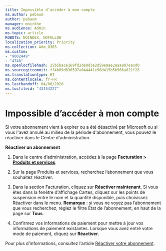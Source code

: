 ```yaml
---
title: Impossible d’accéder à mon compte
ms.author: pebaum
author: pebaum
manager: mnirkhe
ms.audience: Admin
ms.topic: article
ROBOTS: NOINDEX, NOFOLLOW
localization_priority: Priority
ms.collection: Adm_O365
ms.custom:
- "9002449"
- "4748"
ms.openlocfilehash: 25b5bace169fd2de0d3e2d59e9ae2aaa987eacd0
ms.sourcegitcommit: ff4b89d630597a044441e56d415b5b566a821f28
ms.translationtype: HT
ms.contentlocale: fr-FR
ms.lasthandoff: 04/06/2020
ms.locfileid: "43154227"
---
```

# <a name="unable-to-access-my-account"></a>Impossible d’accéder à mon compte

Si votre abonnement vient à expirer ou a été désactivé par Microsoft ou si vous l'avez annulé au milieu de la période d'abonnement, vous pouvez le réactiver dans le Centre d'administration.

**Réactiver un abonnement**

1. Dans le centre d’administration, accédez à la page **Facturation > [Produits et services](https://go.microsoft.com/fwlink/p/?linkid=842054)**.

2. Sur la page Produits et services, recherchez l’abonnement que vous souhaitez réactiver.

3. Dans la section Facturation, cliquez sur **Réactiver maintenant**.  Si vous êtes dans la fenêtre d’affichage Cartes, cliquez sur les points de suspension entre le nom et la quantité disponible, puis choisissez Réactiver dans le menu. **Remarque** : si vous ne voyez pas l’abonnement que vous recherchez, réglez le filtre État de l’abonnement, en haut de la page sur **Tous**.

4. Confirmez vos informations de paiement pour mettre à jour vos informations de paiement existantes. Lorsque vous avez entré votre mode de paiement, cliquez sur **Réactiver**.

Pour plus d’informations, consultez l’article [Réactiver votre abonnement](https://docs.microsoft.com/office365/admin/subscriptions-and-billing/reactivate-your-subscription).
